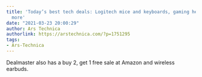 ```yaml
---
title: 'Today’s best tech deals: Logitech mice and keyboards, gaming headsets, and
  more'
date: "2021-03-23 20:00:29"
author: Ars Technica
authorlink: https://arstechnica.com/?p=1751295
tags:
- Ars-Technica
---
```

Dealmaster also has a buy 2, get 1 free sale at Amazon and wireless earbuds.